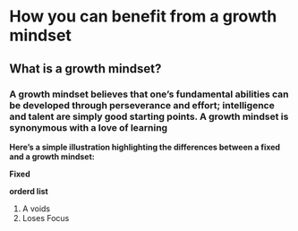 

# How you can benefit from a growth mindset
## What is a growth mindset?
### A growth mindset believes that one’s fundamental abilities can be developed through perseverance and effort; intelligence and talent are simply good starting points. A growth mindset is synonymous with a love of learning

**Here’s a simple illustration highlighting the differences between a fixed and a growth mindset:**

**Fixed**

**orderd list**
1. A voids
2. Loses Focus







